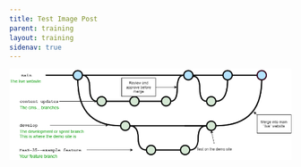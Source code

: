 ```yaml
---
title: Test Image Post
parent: training
layout: training
sidenav: true
---
```

![workflow](/assets/uploads/websiteflow.png)